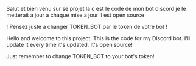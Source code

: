 Salut et bien venu sur se projet la c est le code de mon bot discord je le metterait a jour a chaque mise a jour il est open source 

! Pensez juste a changer  TOKEN_BOT par le token de votre bot !



Hello and welcome to this project. This is the code for my Discord bot. I'll update it every time it's updated. It's open source!

Just remember to change TOKEN_BOT to your bot's token!
